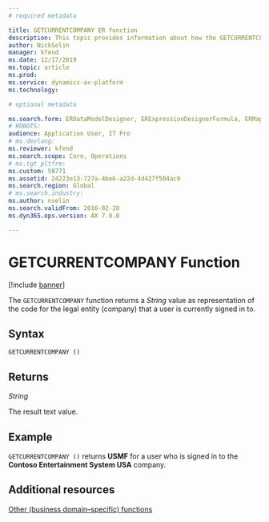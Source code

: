 ```yaml
---
# required metadata

title: GETCURRENTCOMPANY ER function
description: This topic provides information about how the GETCURRENTCOMPANY ER function is used.
author: NickSelin
manager: kfend
ms.date: 12/17/2019
ms.topic: article
ms.prod: 
ms.service: dynamics-ax-platform
ms.technology: 

# optional metadata

ms.search.form: ERDataModelDesigner, ERExpressionDesignerFormula, ERMappedFormatDesigner, ERModelMappingDesigner
# ROBOTS: 
audience: Application User, IT Pro
# ms.devlang: 
ms.reviewer: kfend
ms.search.scope: Core, Operations
# ms.tgt_pltfrm: 
ms.custom: 58771
ms.assetid: 24223e13-727a-4be6-a22d-4d427f504ac9
ms.search.region: Global
# ms.search.industry: 
ms.author: nselin
ms.search.validFrom: 2016-02-28
ms.dyn365.ops.version: AX 7.0.0

---
```


# <a name="GETCURRENTCOMPANY">GETCURRENTCOMPANY Function</a>

[!include [banner](../includes/banner.md)]

The `GETCURRENTCOMPANY` function returns a *String* value as representation of the code for the legal entity (company) that a user is currently signed in to.

## Syntax

```
GETCURRENTCOMPANY ()
```

## Returns

*String*

The result text value.

## Example

`GETCURRENTCOMPANY ()` returns **USMF** for a user who is signed in to the **Contoso Entertainment System USA** company.

## Additional resources

[Other (business domain–specific) functions](er-functions-category-other.md)
